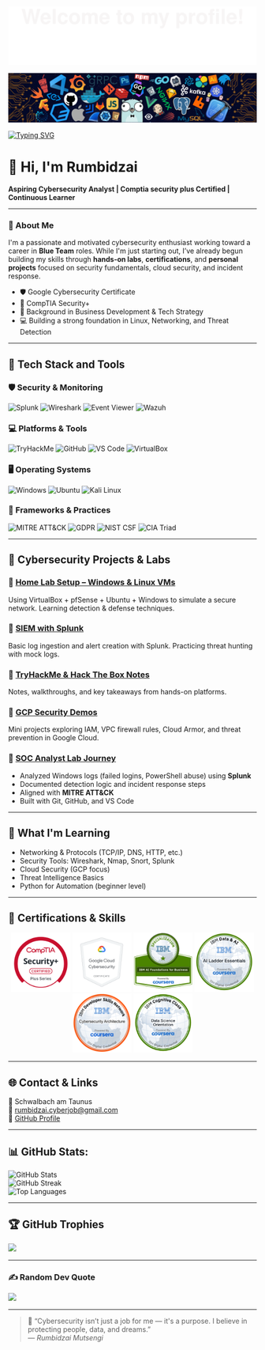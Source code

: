 ![](assets/Bottom_up.svg)

![](assets/header_.png)

[![Typing SVG](https://readme-typing-svg.herokuapp.com?color=%2336BCF7&center=true&vCenter=true&width=700&lines=Hi+there+👋,+I+am+Rumbidzai+Mutsengi;Aspiring+SOC+Analyst+%7C+Cybersecurity+Learner;Google+Cloud+Cybersecurity+Certified;Security%2B+%28SY0-701%29+Certified;Hands-on+with+Splunk%2C+Wireshark%2C+GCP;Always+learning+and+threat+hunting+🚨)](https://git.io/typing-svg)

# 👋 Hi, I'm Rumbidzai

**Aspiring Cybersecurity Analyst | Comptia security plus Certified | Continuous Learner**

---

### 🧠 About Me

I'm a passionate and motivated cybersecurity enthusiast working toward a career in **Blue Team** roles. While I'm just starting out, I’ve already begun building my skills through **hands-on labs**, **certifications**, and **personal projects** focused on security fundamentals, cloud security, and incident response.

- 🛡️ Google Cybersecurity Certificate
- 📘 CompTIA Security+ 
- 💼 Background in Business Development & Tech Strategy
- 💻 Building a strong foundation in Linux, Networking, and Threat Detection

---

## 🚀 Tech Stack and Tools

### 🛡️ Security & Monitoring

![Splunk](https://img.shields.io/badge/Splunk-000000?style=for-the-badge&logo=splunk&logoColor=white)
![Wireshark](https://img.shields.io/badge/Wireshark-1679A7?style=for-the-badge&logo=wireshark&logoColor=white)
![Event Viewer](https://img.shields.io/badge/Event%20Viewer-0078D6?style=for-the-badge&logo=windows&logoColor=white)
![Wazuh](https://img.shields.io/badge/Wazuh-005F9E?style=for-the-badge&logo=data&logoColor=white)

### 💻 Platforms & Tools

![TryHackMe](https://img.shields.io/badge/TryHackMe-212121?style=for-the-badge&logo=tryhackme&logoColor=white)
![GitHub](https://img.shields.io/badge/GitHub-181717?style=for-the-badge&logo=github&logoColor=white)
![VS Code](https://img.shields.io/badge/VS%20Code-007ACC?style=for-the-badge&logo=visual-studio-code&logoColor=white)
![VirtualBox](https://img.shields.io/badge/VirtualBox-183A61?style=for-the-badge&logo=virtualbox&logoColor=white)

### 🖥️ Operating Systems

![Windows](https://img.shields.io/badge/Windows-0078D6?style=for-the-badge&logo=windows&logoColor=white)
![Ubuntu](https://img.shields.io/badge/Ubuntu-E95420?style=for-the-badge&logo=ubuntu&logoColor=white)
![Kali Linux](https://img.shields.io/badge/Kali_Linux-268BCE?style=for-the-badge&logo=kalilinux&logoColor=white)

### 📄 Frameworks & Practices

![MITRE ATT&CK](https://img.shields.io/badge/MITRE_ATT&CK-FF0000?style=for-the-badge)
![GDPR](https://img.shields.io/badge/GDPR-0052CC?style=for-the-badge)
![NIST CSF](https://img.shields.io/badge/NIST_CSF-0078D4?style=for-the-badge)
![CIA Triad](https://img.shields.io/badge/CIA_Triad-800000?style=for-the-badge)

---

## 🔐 Cybersecurity Projects & Labs

### 🔹 [Home Lab Setup – Windows & Linux VMs](https://github.com/rumbidzai19/homelab-setup)

Using VirtualBox + pfSense + Ubuntu + Windows to simulate a secure network. Learning detection & defense techniques.

### 🔹 [SIEM with Splunk](https://github.com/rumbidzai19/splunk-blue-team-lab) 

Basic log ingestion and alert creation with Splunk. Practicing threat hunting with mock logs.

### 🔹 [TryHackMe & Hack The Box Notes](https://github.com/rumbidzai19/cyber-notes)

Notes, walkthroughs, and key takeaways from hands-on platforms.

### 🔹 [GCP Security Demos](https://github.com/rumbidzai19/gcp-security-demos)

Mini projects exploring IAM, VPC firewall rules, Cloud Armor, and threat prevention in Google Cloud.

### 🔹 [SOC Analyst Lab Journey](https://github.com/Rumbidzai19/SOC-Analyst-Lab-Journey)

- Analyzed Windows logs (failed logins, PowerShell abuse) using **Splunk**
- Documented detection logic and incident response steps
- Aligned with **MITRE ATT&CK**
- Built with Git, GitHub, and VS Code

---

## 📘 What I'm Learning

- Networking & Protocols (TCP/IP, DNS, HTTP, etc.)
- Security Tools: Wireshark, Nmap, Snort, Splunk
- Cloud Security (GCP focus)
- Threat Intelligence Basics
- Python for Automation (beginner level)

---

<h2>🏅 Certifications & Skills</h2>

<p align="center">
  <img src="./securityplus.png" alt="Security+" width="120" />
  <img src="./googlecyber.png" alt="Google Cybersecurity" width="120" />
  <img src="./ibm-ai.png" alt="IBM AI Analyst" width="120" />
  <img src="./ibm-ailadder.png" alt="IBM AI Ladder" width="120" />
  <img src="./cybersecurity-architecture.png" alt="Cybersecurity Architecture" width="120" />
  <img src="./data-science-orientation.png" alt="Data Science Orientation" width="120" />
</p>



---

## 🌐 Contact & Links

📍 Schwalbach am Taunus  
📧 rumbidzai.cyberjob@gmail.com    
🔗 [GitHub Profile](https://github.com/Rumbidzai19)

---

## 📊 GitHub Stats:

![GitHub Stats](https://github-readme-stats.vercel.app/api?username=Rumbidzai19&theme=dracula&show_icons=true&hide_border=false&count_private=true)<br/>
![GitHub Streak](https://streak-stats.demolab.com?user=Rumbidzai19&theme=dracula&hide_border=false)<br/>
![Top Languages](https://github-readme-stats.vercel.app/api/top-langs/?username=Rumbidzai19&theme=dracula&show_icons=true&hide_border=false&layout=compact)

---

## 🏆 GitHub Trophies

![](https://github-profile-trophy.vercel.app/?username=Rumbidzai19&theme=dracula&no-frame=false&no-bg=false&margin-w=4)

---

### ✍️ Random Dev Quote

![](https://quotes-github-readme.vercel.app/api?type=horizontal&theme=tokyonight)

---

> 💬 “Cybersecurity isn’t just a job for me — it's a purpose. I believe in protecting people, data, and dreams.”  
> — _Rumbidzai Mutsengi_
